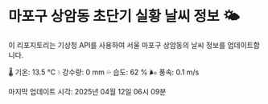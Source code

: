 
# 마포구 상암동 초단기 실황 날씨 정보 🌤️

이 리포지토리는 기상청 API를 사용하여 서울 마포구 상암동의 날씨 정보를 업데이트합니다. 

🌡️ 기온: 13.5 ℃
💧 강수량: 0 mm
💦 습도: 62 %
🌬️ 풍속: 0.1 m/s

마지막 업데이트 시각: 2025년 04월 12일 06시 09분    
